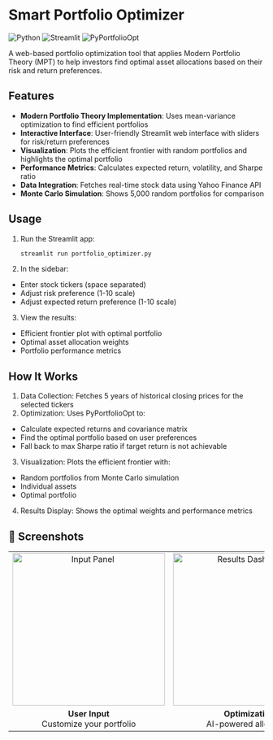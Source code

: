 # Smart Portfolio Optimizer

![Python](https://img.shields.io/badge/python-3.7%2B-blue)
![Streamlit](https://img.shields.io/badge/Streamlit-FF4B4B?logo=streamlit&logoColor=white)
![PyPortfolioOpt](https://img.shields.io/badge/PyPortfolioOpt-1.4.1-green)

A web-based portfolio optimization tool that applies Modern Portfolio Theory (MPT) to help investors find optimal asset allocations based on their risk and return preferences.

## Features

- **Modern Portfolio Theory Implementation**: Uses mean-variance optimization to find efficient portfolios
- **Interactive Interface**: User-friendly Streamlit web interface with sliders for risk/return preferences
- **Visualization**: Plots the efficient frontier with random portfolios and highlights the optimal portfolio
- **Performance Metrics**: Calculates expected return, volatility, and Sharpe ratio
- **Data Integration**: Fetches real-time stock data using Yahoo Finance API
- **Monte Carlo Simulation**: Shows 5,000 random portfolios for comparison

## Usage

1. Run the Streamlit app:
   ```bash
   streamlit run portfolio_optimizer.py
2. In the sidebar:
 - Enter stock tickers (space separated)
 - Adjust risk preference (1-10 scale)
 - Adjust expected return preference (1-10 scale)

3. View the results:

 - Efficient frontier plot with optimal portfolio
 - Optimal asset allocation weights
 - Portfolio performance metrics

## How It Works

1. Data Collection: Fetches 5 years of historical closing prices for the selected tickers
2. Optimization: Uses PyPortfolioOpt to:
 - Calculate expected returns and covariance matrix
 - Find the optimal portfolio based on user preferences
 - Fall back to max Sharpe ratio if target return is not achievable
3. Visualization: Plots the efficient frontier with:
 - Random portfolios from Monte Carlo simulation
 - Individual assets
 - Optimal portfolio
4. Results Display: Shows the optimal weights and performance metrics

## 📸 Screenshots

<div align="center">

<table>
  <tr>
    <td align="center"><img src="user-input.png" width="300" alt="Input Panel"></td>
    <td align="center"><img src="optimization-results.png" width="300" alt="Results Dashboard"></td>
    <td align="center"><img src="expected-returns.png" width="300" alt="Returns Table"></td>
  </tr>
  <tr>
    <td align="center"><b>User Input</b><br>Customize your portfolio</td>
    <td align="center"><b>Optimization</b><br>AI-powered allocation</td>
    <td align="center"><b>Analytics</b><br>Detailed projections</td>
  </tr>
</table>
